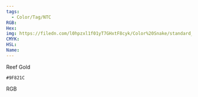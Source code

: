 ```yaml
---
tags:
  - Color/Tag/NTC
RGB:
Hex:
img: https://filedn.com/l0hpzxl1f01yT7GHxtF8cyk/Color%20Snake/standard_csv_to_svg//9F821C.svg
CMYK:
HSL:
Name:
---
```

Reef Gold
```palette
#9F821C
```
RGB
